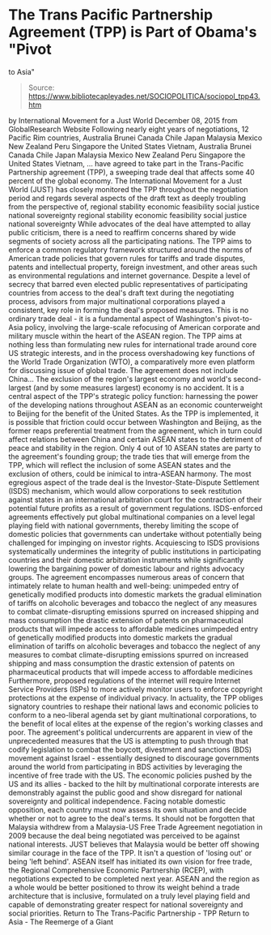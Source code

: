 # The Trans Pacific Partnership Agreement (TPP) is Part of Obama's "Pivot 
to Asia"

> Source: https://www.bibliotecapleyades.net/SOCIOPOLITICA/sociopol_tpp43.htm

by International Movement for a Just World December 08, 2015 from GlobalResearch Website
Following nearly eight years of negotiations, 12 Pacific Rim countries,
Australia Brunei Canada Chile Japan Malaysia Mexico New Zealand Peru Singapore the United States Vietnam,
Australia
Brunei
Canada
Chile
Japan
Malaysia
Mexico
New Zealand
Peru
Singapore
the United States
Vietnam,
... have agreed to take part in the Trans-Pacific Partnership agreement (TPP), a sweeping trade deal that affects some 40 percent of the global economy. The International Movement for a Just World (JUST) has closely monitored the TPP throughout the negotiation period and regards several aspects of the draft text as deeply troubling from the perspective of,
regional stability economic feasibility social justice national sovereignty
regional stability
economic feasibility
social justice
national sovereignty
While advocates of the deal have attempted to allay public criticism, there is a need to reaffirm concerns shared by wide segments of society across all the participating nations. The TPP aims to enforce a common regulatory framework structured around the norms of American trade policies that govern rules for tariffs and trade disputes, patents and intellectual property, foreign investment, and other areas such as environmental regulations and internet governance. Despite a level of secrecy that barred even elected public representatives of participating countries from access to the deal's draft text during the negotiating process, advisors from major multinational corporations played a consistent, key role in forming the deal's proposed measures. This is no ordinary trade deal - it is a fundamental aspect of Washington's pivot-to-Asia policy, involving the large-scale refocusing of American corporate and military muscle within the heart of the ASEAN region. The TPP aims at nothing less than formulating new rules for international trade around core US strategic interests, and in the process overshadowing key functions of the World Trade Organization (WTO), a comparatively more even platform for discussing issue of global trade. The agreement does not include China... The exclusion of the region's largest economy and world's second-largest (and by some measures largest) economy is no accident.
It is a central aspect of the TPP's strategic policy function:
harnessing the power of the developing nations throughout ASEAN as an economic counterweight to Beijing for the benefit of the United States.
As the TPP is implemented, it is possible that friction could occur between Washington and Beijing, as the former reaps preferential treatment from the agreement, which in turn could affect relations between China and certain ASEAN states to the detriment of peace and stability in the region. Only 4 out of 10 ASEAN states are party to the agreement's founding group; the trade ties that will emerge from the TPP, which will reflect the inclusion of some ASEAN states and the exclusion of others, could be inimical to intra-ASEAN harmony. The most egregious aspect of the trade deal is the Investor-State-Dispute Settlement (ISDS) mechanism, which would allow corporations to seek restitution against states in an international arbitration court for the contraction of their potential future profits as a result of government regulations. ISDS-enforced agreements effectively put global multinational companies on a level legal playing field with national governments, thereby limiting the scope of domestic policies that governments can undertake without potentially being challenged for impinging on investor rights. Acquiescing to ISDS provisions systematically undermines the integrity of public institutions in participating countries and their domestic arbitration instruments while significantly lowering the bargaining power of domestic labour and rights advocacy groups. The agreement encompasses numerous areas of concern that intimately relate to human health and well-being:
unimpeded entry of genetically modified products into domestic markets the gradual elimination of tariffs on alcoholic beverages and tobacco the neglect of any measures to combat climate-disrupting emissions spurred on increased shipping and mass consumption the drastic extension of patents on pharmaceutical products that will impede access to affordable medicines
unimpeded entry of genetically modified products into domestic markets
the gradual elimination of tariffs on alcoholic beverages and tobacco
the neglect of any measures to combat climate-disrupting emissions spurred on increased shipping and mass consumption
the drastic extension of patents on pharmaceutical products that will impede access to affordable medicines
Furthermore, proposed regulations of the internet will require Internet Service Providers (ISPs) to more actively monitor users to enforce copyright protections at the expense of individual privacy. In actuality, the TPP obliges signatory countries to reshape their national laws and economic policies to conform to a neo-liberal agenda set by giant multinational corporations, to the benefit of local elites at the expense of the region's working classes and poor. The agreement's political undercurrents are apparent in view of the unprecedented measures that the US is attempting to push through that codify legislation to combat the boycott, divestment and sanctions (BDS) movement against Israel - essentially designed to discourage governments around the world from participating in BDS activities by leveraging the incentive of free trade with the US. The economic policies pushed by the US and its allies - backed to the hilt by multinational corporate interests are demonstrably against the public good and show disregard for national sovereignty and political independence. Facing notable domestic opposition, each country must now assess its own situation and decide whether or not to agree to the deal's terms.
It should not be forgotten that Malaysia withdrew from a Malaysia-US Free Trade Agreement negotiation in 2009 because the deal being negotiated was perceived to be against national interests. JUST believes that Malaysia would be better off showing similar courage in the face of the TPP.
It isn't a question of 'losing out' or being 'left behind'. ASEAN itself has initiated its own vision for free trade, the Regional Comprehensive Economic Partnership (RCEP), with negotiations expected to be completed next year. ASEAN and the region as a whole would be better positioned to throw its weight behind a trade architecture that is inclusive, formulated on a truly level playing field and capable of demonstrating greater respect for national sovereignty and social priorities.
Return to The Trans-Pacific Partnership - TPP
Return to Asia - The Reemerge of a Giant

